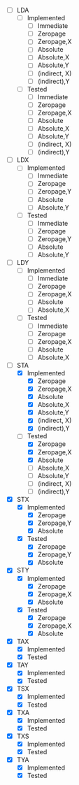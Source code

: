 
- [ ] LDA
	- [ ] Implemented
		- [ ] Immediate
		- [ ] Zeropage
		- [ ] Zeropage,X
		- [ ] Absolute
		- [ ] Absolute,X
		- [ ] Absolute,Y
		- [ ] (indirect, X)
		- [ ] (indirect),Y
	- [ ] Tested
		- [ ] Immediate
		- [ ] Zeropage
		- [ ] Zeropage,X
		- [ ] Absolute
		- [ ] Absolute,X
		- [ ] Absolute,Y
		- [ ] (indirect, X)
		- [ ] (indirect),Y
- [ ] LDX
	- [ ] Implemented
		- [ ] Immediate
		- [ ] Zeropage
		- [ ] Zeropage,Y
		- [ ] Absolute
		- [ ] Absolute,Y
	- [ ] Tested
		- [ ] Immediate
		- [ ] Zeropage
		- [ ] Zeropage,Y
		- [ ] Absolute
		- [ ] Absolute,Y
- [ ] LDY
	- [ ] Implemented
		- [ ] Immediate
		- [ ] Zeropage
		- [ ] Zeropage,X
		- [ ] Absolute
		- [ ] Absolute,X
	- [ ] Tested
		- [ ] Immediate
		- [ ] Zeropage
		- [ ] Zeropage,X
		- [ ] Absolute
		- [ ] Absolute,X
- [ ] STA
	- [x] Implemented
		- [x] Zeropage
		- [x] Zeropage,X
		- [x] Absolute
		- [x] Absolute,X
		- [x] Absolute,Y
		- [x] (indirect, X)
		- [x] (indirect),Y
	- [ ] Tested
		- [x] Zeropage
		- [x] Zeropage,X
		- [x] Absolute
		- [ ] Absolute,X
		- [ ] Absolute,Y
		- [ ] (indirect, X)
		- [ ] (indirect),Y
- [x] STX
	- [x] Implemented
		- [x] Zeropage
		- [x] Zeropage,Y
		- [x] Absolute
	- [x] Tested
		- [x] Zeropage
		- [x] Zeropage,Y
		- [x] Absolute
- [x] STY
	- [x] Implemented
		- [x] Zeropage
		- [x] Zeropage,X
		- [x] Absolute
	- [x] Tested
		- [x] Zeropage
		- [x] Zeropage,X
		- [x] Absolute
- [x] TAX
	- [x] Implemented
	- [x] Tested
- [x] TAY
	- [x] Implemented
	- [x] Tested
- [x] TSX
	- [x] Implemented
	- [x] Tested
- [x] TXA
	- [x] Implemented
	- [x] Tested
- [x] TXS
	- [x] Implemented
	- [x] Tested
- [x] TYA
	- [x] Implemented
	- [x] Tested
